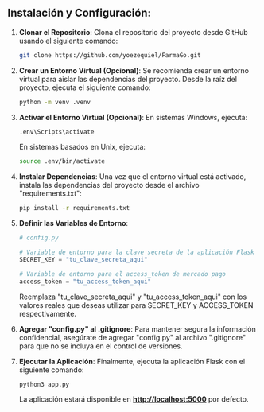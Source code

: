 ## **Instalación y Configuración**:

1. **Clonar el Repositorio**: Clona el repositorio del proyecto desde GitHub usando el siguiente comando:

    ```bash
    git clone https://github.com/yoezequiel/FarmaGo.git
    ```

2. **Crear un Entorno Virtual (Opcional)**: Se recomienda crear un entorno virtual para aislar las dependencias del proyecto. Desde la raíz del proyecto, ejecuta el siguiente comando:

    ```bash
    python -m venv .venv
    ```

3. **Activar el Entorno Virtual (Opcional)**: En sistemas Windows, ejecuta:

    ```bash
    .env\Scripts\activate
    ```

    En sistemas basados en Unix, ejecuta:

    ```bash
    source .env/bin/activate
    ```

4. **Instalar Dependencias**: Una vez que el entorno virtual está activado, instala las dependencias del proyecto desde el archivo "requirements.txt":

    ```bash
    pip install -r requirements.txt
    ```

5. **Definir las Variables de Entorno**:

    ```python
    # config.py

    # Variable de entorno para la clave secreta de la aplicación Flask
    SECRET_KEY = "tu_clave_secreta_aqui"

    # Variable de entorno para el access_token de mercado pago
    access_token = "tu_access_token_aqui"
    ```

    Reemplaza "tu_clave_secreta_aqui" y "tu_access_token_aqui" con los valores reales que deseas utilizar para SECRET_KEY y ACCESS_TOKEN respectivamente.

6. **Agregar "config.py" al .gitignore**: Para mantener segura la información confidencial, asegúrate de agregar "config.py" al archivo ".gitignore" para que no se incluya en el control de versiones.
7. **Ejecutar la Aplicación**: Finalmente, ejecuta la aplicación Flask con el siguiente comando:

    ```bash
    python3 app.py
    ```

    La aplicación estará disponible en **[http://localhost:5000](http://localhost:5000/)** por defecto.
